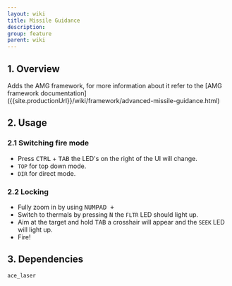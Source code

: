 ```yaml
---
layout: wiki
title: Missile Guidance
description: 
group: feature
parent: wiki
---
```


## 1. Overview

Adds the AMG framework, for more information about it refer to the [AMG framework documentation] ({{site.productionUrl}}/wiki/framework/advanced-missile-guidance.html)

## 2. Usage

### 2.1 Switching fire mode
- Press <kbd>CTRL</kbd> + <kbd>TAB</kbd> the LED's on the right of the UI will change.
- `TOP` for top down mode.
- `DIR` for direct mode.

### 2.2 Locking 
- Fully zoom in by using <kbd>NUMPAD +</kbd> 
- Switch to thermals by pressing <kbd>N</kbd> the `FLTR` LED should light up.
- Aim at the target and hold <kbd>TAB</kbd> a crosshair will appear and the `SEEK` LED will light up.
- Fire!

## 3. Dependencies

`ace_laser`
